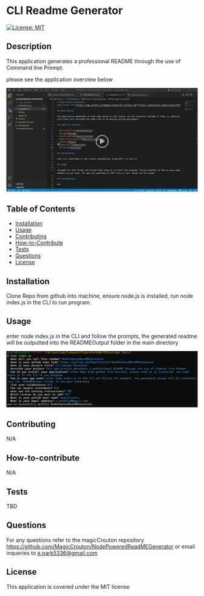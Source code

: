 # CLI Readme Generator
[![License: MIT](https://img.shields.io/badge/License-MIT-yellow.svg)](https://opensource.org/licenses/MIT)

## Description

This application generates a professional README through the use of Command line Prompt.

please see the application overview below

[![Watch the video](./Assets/VideoScreenShot.png)](https://drive.google.com/file/d/1dAl8O376UlIV_VcUX--vA_GXOZH-LHLs/view?usp=sharing)


## Table of Contents

- [Installation](#installation)
- [Usage](#usage)
- [Contributing](#contributing)
- [How-to-Contribute](#how-to-contribute)
- [Tests](#tests)
- [Questions](#questions)
- [License](#license)

## Installation

Clone Repo from github into machine, ensure node.js is installed, run node index.js in the CLI to run program.

## Usage

enter node index.js in the CLI and follow the prompts, the generated readme will be outputted into the  READMEOutput folder in the main directory

![img](./Assets/CLI%20Interface%20Example.png)

## Contributing

N/A

## How-to-contribute

N/A

## Tests

TBD

## Questions

For any questions refer to the magicCrouton repository https://github.com/MagicCrouton/NodePoweredReadMEGenerator 
or email inqueries to e.park5336@gmail.com

## License

This application is covered under the MIT license